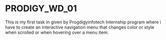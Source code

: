 # PRODIGY_WD_01
This is my first task in given by Progdigyinfotech Internship program where i have to create an interactive navigation menu that changes color or style when scrolled or when hovering over a menu item. 
